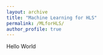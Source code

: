 ```yaml
---
layout: archive
title: "Machine Learning for HLS"
permalink: /MLforHLS/
author_profile: true
---
```


Hello World
